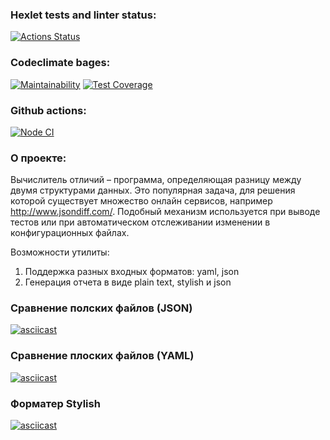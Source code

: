 ### Hexlet tests and linter status:
[![Actions Status](https://github.com/ArsenyKonkolovich/backend-project-lvl2/workflows/hexlet-check/badge.svg)](https://github.com/ArsenyKonkolovich/backend-project-lvl2/actions)

### Codeclimate bages:
[![Maintainability](https://api.codeclimate.com/v1/badges/e75c2d9a20ff99773583/maintainability)](https://codeclimate.com/github/ArsenyKonkolovich/backend-project-lvl2/maintainability)
[![Test Coverage](https://api.codeclimate.com/v1/badges/e75c2d9a20ff99773583/test_coverage)](https://codeclimate.com/github/ArsenyKonkolovich/backend-project-lvl2/test_coverage)

### Github actions:
[![Node CI](https://github.com/ArsenyKonkolovich/backend-project-lvl2/actions/workflows/nodejs.yml/badge.svg)](https://github.com/ArsenyKonkolovich/backend-project-lvl2/actions/workflows/nodejs.yml)

### О проекте:
Вычислитель отличий – программа, определяющая разницу между двумя структурами данных. Это популярная задача, для решения которой существует множество онлайн сервисов, например http://www.jsondiff.com/. Подобный механизм используется при выводе тестов или при автоматическом отслеживании изменении в конфигурационных файлах.

Возможности утилиты:

1) Поддержка разных входных форматов: yaml, json
2) Генерация отчета в виде plain text, stylish и json


### Сравнение полских файлов (JSON)
[![asciicast](https://asciinema.org/a/Rgq2KSC5CUUv2IwJiVy1QRIat.svg)](https://asciinema.org/a/Rgq2KSC5CUUv2IwJiVy1QRIat)

### Сравнение плоских файлов (YAML)
[![asciicast](https://asciinema.org/a/jPlllJCaA1Odz0z0ALwqyuqRE.svg)](https://asciinema.org/a/jPlllJCaA1Odz0z0ALwqyuqRE)

### Форматер Stylish
[![asciicast](https://asciinema.org/a/WyzC5mRXHC4CF4dJVQE0Mjd7i.svg)](https://asciinema.org/a/WyzC5mRXHC4CF4dJVQE0Mjd7i)
